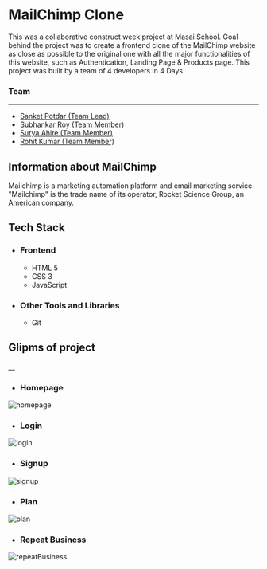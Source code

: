# MailChimp Clone

<p>
This was a collaborative construct week project at Masai School.
Goal behind the project was to create a frontend clone of the MailChimp website as close as possible to the original one with all the major functionalities of this website, such as  Authentication, Landing Page & Products page.
This project was built by a team of 4 developers in 4 Days. 
</p>


### Team
___
 <ul>
        <li><a href="https://github.com/sanket-potdar563">Sanket Potdar (Team Lead)</a></li>
        <li> <a href="https://github.com/subhankarroy612">Subhankar Roy (Team Member)</a> </li>
        <li><a href="https://github.com/surya2697">Surya Ahire (Team Member)</a></li>
        <li><a href="https://github.com/Rohitsharma7877">Rohit Kumar (Team Member)</a></li>
  </ul>
  

## Information about MailChimp 

<p> Mailchimp is a marketing automation platform and email marketing service. "Mailchimp" is the trade name of its operator, Rocket Science Group, an American company. </p>

## Tech Stack
 - ### Frontend 
   * HTML 5
   * CSS 3
   * JavaScript

 - ### Other Tools and Libraries 
   * Git

 ## Glipms of project
__

   - ### Homepage 
<img src="https://i.imgur.com/u9g9COw.png" alt="homepage" />


   - ### Login 
<img src="https://i.imgur.com/ZwcYNjQ.jpg" alt="login" />



   - ### Signup 
<img src="https://i.imgur.com/Z08I4Nf.png" alt="signup" />


   - ### Plan 
<img src="https://i.imgur.com/Y4RGWrC.png" alt="plan" />



   - ### Repeat Business 
<img src="https://i.imgur.com/4x8FBeK.png" alt="repeatBusiness" />
